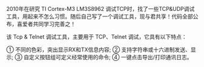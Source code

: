 2010年在研究 TI Cortex-M3 LM3S8962 调试TCP时，找了一些TCP&UDP调试工具，用起来不怎么习惯。随后自己写了一个调试工具，现与君共享！代码全部公布，喜爱者共同学习完善之！

该 Tcp & Telnet 调试工具，主要用于 TCP、Telnet 调试，它具有以下特点：

① 不同的色彩，突出显示RX和TX信息内容;
② 支持字符串或十六进制发送、显示;
③ 自定义按钮组可定义经常使用的命令;
④ 一键点击导出/打印通讯日志。

